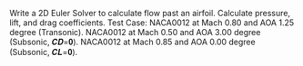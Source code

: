 Write a 2D Euler Solver to calculate flow past an airfoil. Calculate pressure, lift, and drag coefficients.
Test Case:
NACA0012 at Mach 0.80 and AOA 1.25 degree (Transonic).
NACA0012 at Mach 0.50 and AOA 3.00 degree (Subsonic, 𝑪𝑫=𝟎).
NACA0012 at Mach 0.85 and AOA 0.00 degree (Subsonic, 𝑪𝑳=𝟎).
